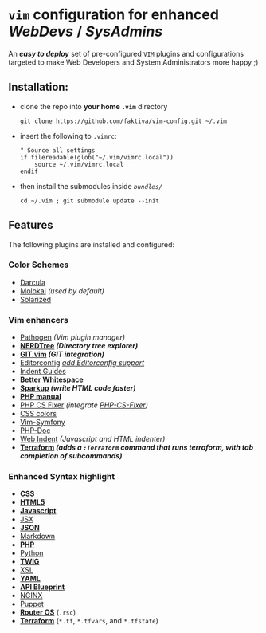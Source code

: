 # `vim` configuration for enhanced _WebDevs_ / _SysAdmins_

An _**easy to deploy**_ set of pre-configured `VIM` plugins and configurations targeted to make Web Developers and System Administrators more happy ;)

## Installation:

- clone the repo into **your home `.vim`** directory

    ```Shell
    git clone https://github.com/faktiva/vim-config.git ~/.vim
    ```

- insert the following to `.vimrc`:

    ```VimL
    " Source all settings
    if filereadable(glob("~/.vim/vimrc.local"))
        source ~/.vim/vimrc.local
    endif
    ```

- then install the submodules inside _`bundles/`_

    ```Shell
    cd ~/.vim ; git submodule update --init
    ```

## Features

The following plugins are installed and configured:

### Color Schemes

- [Darcula](https://github.com/blueshirts/darcula)
- [Molokai](https://github.com/tomasr/molokai) _(used by default)_
- [Solarized](https://github.com/altercation/vim-colors-solarized)

### Vim enhancers

- [Pathogen](https://github.com/tpope/vim-pathogen) _(Vim plugin manager)_
- **[NERDTree](https://github.com/scrooloose/nerdtree) _(Directory tree explorer)_**
- **[GIT.vim](https://github.com/motemen/git-vim) _(GIT integration)_**
- [Editorconfig](https://github.com/editorconfig/editorconfig-vim) _[add Editorconfig support](http://editorconfig.org/)_
- [Indent Guides](https://github.com/nathanaelkane/vim-indent-guides)
- **[Better Whitespace](https://github.com/ntpeters/vim-better-whitespace)**
- **[Sparkup](https://github.com/rstacruz/sparkup) _(write HTML code faster)_**
- **[PHP manual](https://github.com/alvan/vim-php-manual)**
- [PHP CS Fixer](https://github.com/stephpy/vim-php-cs-fixer) _(integrate [PHP-CS-Fixer](https://github.com/FriendsOfPHP/PHP-CS-Fixer))_
- [CSS colors](https://github.com/ap/vim-css-color)
- [Vim-Symfony](https://github.com/docteurklein/vim-symfony)
- [PHP-Doc](https://github.com/Rican7/php-doc-modded)
- [Web Indent](https://github.com/vim-scripts/JavaScript-Indent) _(Javascript and HTML indenter)_
- **[Terraform](https://github.com/hashivim/vim-terraform) _(adds a `:Terraform` command that runs terraform, with tab completion of subcommands)_**

### Enhanced Syntax highlight

- **[CSS](https://github.com/JulesWang/css.vim)**
- **[HTML5](https://github.com/othree/html5.vim)**
- **[Javascript](https://github.com/pangloss/vim-javascript)**
- [JSX](https://github.com/mxw/vim-jsx.git)
- **[JSON](https://github.com/elzr/vim-json)**
- [Markdown](https://github.com/tpope/vim-markdown)
- **[PHP](https://github.com/StanAngeloff/php.vim)**
- [Python](https://github.com/mitsuhiko/vim-python-combined)
- **[TWIG](https://github.com/lumiliet/vim-twig)**
- [XSL](https://github.com/vim-scripts/XSLT-syntax)
- **[YAML](https://github.com/stephpy/vim-yaml)**
- **[API Blueprint](https://github.com/kylef/apiblueprint.vim.git)**
- [NGINX](https://github.com/chr4/nginx.vim.git)
- [Puppet](https://github.com/puppetlabs/puppet-syntax-vim.git)
- **[Router OS](https://github.com/faktiva/vim-config/blob/master/ftplugin/rsc.vim)** (`.rsc`)
- **[Terraform](https://github.com/hashivim/vim-terraform)** (`*.tf`, `*.tfvars`, and `*.tfstate`)

